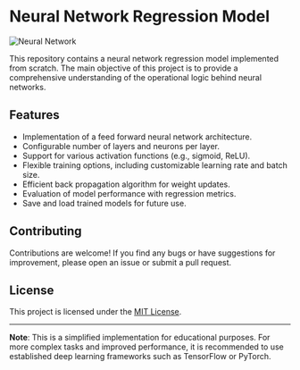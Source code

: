 # Neural Network Regression Model

![Neural Network](http://sy0316.oss-cn-hangzhou.aliyuncs.com/img/Neural_Networks_Structure.png)

This repository contains a neural network regression model implemented from scratch. The main objective of this project is to provide a comprehensive understanding of the operational logic behind neural networks.

## Features

- Implementation of a feed forward neural network architecture.
- Configurable number of layers and neurons per layer.
- Support for various activation functions (e.g., sigmoid, ReLU).
- Flexible training options, including customizable learning rate and batch size.
- Efficient back propagation algorithm for weight updates.
- Evaluation of model performance with regression metrics.
- Save and load trained models for future use.

## Contributing

Contributions are welcome! If you find any bugs or have suggestions for improvement, please open an issue or submit a pull request.

## License

This project is licensed under the [MIT License](LICENSE).

---

**Note**: This is a simplified implementation for educational purposes. For more complex tasks and improved performance, it is recommended to use established deep learning frameworks such as TensorFlow or PyTorch.